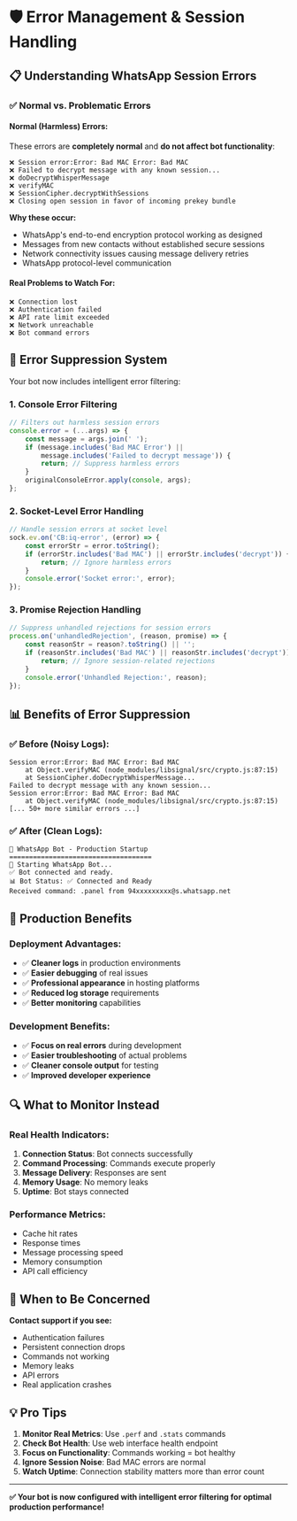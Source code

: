 # 🛡️ Error Management & Session Handling

## 📋 Understanding WhatsApp Session Errors

### ✅ Normal vs. Problematic Errors

#### **Normal (Harmless) Errors:**
These errors are **completely normal** and **do not affect bot functionality**:

```
❌ Session error:Error: Bad MAC Error: Bad MAC
❌ Failed to decrypt message with any known session...
❌ doDecryptWhisperMessage
❌ verifyMAC
❌ SessionCipher.decryptWithSessions
❌ Closing open session in favor of incoming prekey bundle
```

**Why these occur:**
- WhatsApp's end-to-end encryption protocol working as designed
- Messages from new contacts without established secure sessions
- Network connectivity issues causing message delivery retries
- WhatsApp protocol-level communication

#### **Real Problems to Watch For:**
```
❌ Connection lost
❌ Authentication failed
❌ API rate limit exceeded
❌ Network unreachable
❌ Bot command errors
```

## 🔧 Error Suppression System

Your bot now includes intelligent error filtering:

### 1. **Console Error Filtering**
```javascript
// Filters out harmless session errors
console.error = (...args) => {
    const message = args.join(' ');
    if (message.includes('Bad MAC Error') || 
        message.includes('Failed to decrypt message')) {
        return; // Suppress harmless errors
    }
    originalConsoleError.apply(console, args);
};
```

### 2. **Socket-Level Error Handling**
```javascript
// Handle session errors at socket level
sock.ev.on('CB:iq-error', (error) => {
    const errorStr = error.toString();
    if (errorStr.includes('Bad MAC') || errorStr.includes('decrypt')) {
        return; // Ignore harmless errors
    }
    console.error('Socket error:', error);
});
```

### 3. **Promise Rejection Handling**
```javascript
// Suppress unhandled rejections for session errors
process.on('unhandledRejection', (reason, promise) => {
    const reasonStr = reason?.toString() || '';
    if (reasonStr.includes('Bad MAC') || reasonStr.includes('decrypt')) {
        return; // Ignore session-related rejections
    }
    console.error('Unhandled Rejection:', reason);
});
```

## 📊 Benefits of Error Suppression

### ✅ Before (Noisy Logs):
```
Session error:Error: Bad MAC Error: Bad MAC
    at Object.verifyMAC (node_modules/libsignal/src/crypto.js:87:15)
    at SessionCipher.doDecryptWhisperMessage...
Failed to decrypt message with any known session...
Session error:Error: Bad MAC Error: Bad MAC
    at Object.verifyMAC (node_modules/libsignal/src/crypto.js:87:15)
[... 50+ more similar errors ...]
```

### ✅ After (Clean Logs):
```
🚀 WhatsApp Bot - Production Startup
====================================
🤖 Starting WhatsApp Bot...
✅ Bot connected and ready.
📊 Bot Status: ✅ Connected and Ready
Received command: .panel from 94xxxxxxxxx@s.whatsapp.net
```

## 🎯 Production Benefits

### **Deployment Advantages:**
- ✅ **Cleaner logs** in production environments
- ✅ **Easier debugging** of real issues
- ✅ **Professional appearance** in hosting platforms
- ✅ **Reduced log storage** requirements
- ✅ **Better monitoring** capabilities

### **Development Benefits:**
- ✅ **Focus on real errors** during development
- ✅ **Easier troubleshooting** of actual problems
- ✅ **Cleaner console output** for testing
- ✅ **Improved developer experience**

## 🔍 What to Monitor Instead

### **Real Health Indicators:**
1. **Connection Status**: Bot connects successfully
2. **Command Processing**: Commands execute properly
3. **Message Delivery**: Responses are sent
4. **Memory Usage**: No memory leaks
5. **Uptime**: Bot stays connected

### **Performance Metrics:**
- Cache hit rates
- Response times
- Message processing speed
- Memory consumption
- API call efficiency

## 🚨 When to Be Concerned

**Contact support if you see:**
- Authentication failures
- Persistent connection drops
- Commands not working
- Memory leaks
- API errors
- Real application crashes

## 💡 Pro Tips

1. **Monitor Real Metrics**: Use `.perf` and `.stats` commands
2. **Check Bot Health**: Use web interface health endpoint
3. **Focus on Functionality**: Commands working = bot healthy
4. **Ignore Session Noise**: Bad MAC errors are normal
5. **Watch Uptime**: Connection stability matters more than error count

---

**✅ Your bot is now configured with intelligent error filtering for optimal production performance!**
